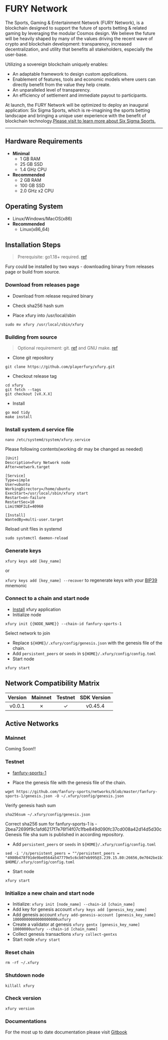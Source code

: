 # FURY Network

The Sports, Gaming & Entertainment Network (FURY Network), is a blockchain
designed to support the future of sports betting & related gaming by
leveraging the modular Cosmos design. We believe the future will be heavily shaped by many of the values driving the recent wave of crypto and blockchain development: transparency, increased decentralization, and utility that benefits all stakeholders, especially the user-base.

Utilizing a sovereign blockchain uniquely enables:

- An adaptable framework to design custom applications.
- Enablement of features, tools and economic models where users can directly benefit from the value they help create.
- An unparalleled level of transparency.
- An efficiency of settlement and immediate payout to participants.

At launch, the FURY Network will be optimized to deploy an inaugural application: Six Sigma Sports, which is re-imagining the sports betting landscape and bringing a unique user experience with the benefit of blockchain technology.[Please visit to learn more about Six Sigma Sports.](https://sixsigmasports.io/)

---

## Hardware Requirements

- **Minimal**
  - 1 GB RAM
  - 25 GB SSD
  - 1.4 GHz CPU
- **Recommended**
  - 2 GB RAM
  - 100 GB SSD
  - 2.0 GHz x2 CPU

## Operating System

- Linux/Windows/MacOS(x86)
- **Recommended**
  - Linux(x86_64)

## Installation Steps
>
>Prerequisite: go1.18+ required. [ref](https://golang.org/doc/install)

Fury could be installed by two ways - downloading binary from releases page or build from source.

### Download from releases page

- Download from release required binary

- Check sha256 hash sum

- Place xfury into /usr/local/sbin

```shell
sudo mv xfury /usr/local/sbin/xfury
```

### Building from source
>
>Optional requirement: git. [ref](https://github.com/git/git) and GNU make. [ref](https://www.gnu.org/software/make/manual/html_node/index.html)

- Clone git repository

```shell
git clone https://github.com/playerfury/xfury.git
```

- Checkout release tag

```shell
cd xfury
git fetch --tags
git checkout [vX.X.X]
```

- Install

```shell
go mod tidy
make install
```

### Install system.d service file

```shell
nano /etc/systemd/system/xfury.service
```

Please following contents(working dir may be changed as needed)

```systemd
[Unit]
Description=Fury Network node
After=network.target

[Service]
Type=simple
User=ubuntu
WorkingDirectory=/home/ubuntu
ExecStart=/usr/local/sbin/xfury start
Restart=on-failure
RestartSec=10
LimitNOFILE=40960

[Install]
WantedBy=multi-user.target
```

Reload unit files in systemd

```shell
sudo systemctl daemon-reload
```

### Generate keys

`xfury keys add [key_name]`

or

`xfury keys add [key_name] --recover` to regenerate keys with your [BIP39](https://github.com/bitcoin/bips/tree/master/bip-0039) mnemonic

### Connect to a chain and start node

- [Install](#installation-steps) xfury application
- Initialize node

```shell
xfury init {{NODE_NAME}} --chain-id fanfury-sports-1
```

Select network to join

- Replace `${HOME}/.xfury/config/genesis.json` with the genesis file of the chain.
- Add `persistent_peers` or `seeds` in `${HOME}/.xfury/config/config.toml`
- Start node

```shell
xfury start
```

## Network Compatibility Matrix

| Version | Mainnet | Testnet | SDK Version |
|:-------:|:-------:|:-------:|:-----------:|
|  v0.0.1 |    ✗    |    ✓    |   v0.45.4   |

## Active Networks

### Mainnet

Coming Soon!!

### Testnet

- [fanfury-sports-1](https://github.com/fanfury-sports/networks/fanfury-sports-1)

- Place the genesis file  with the genesis file of the chain.

```shell
wget https://github.com/fanfury-sports/networks/blob/master/fanfury-sports-1/genesis.json -O ~/.xfury/config/genesis.json
```

Verify genesis hash sum

```shell
sha256sum ~/.xfury/config/genesis.json
```

Correct sha256 sum for fanfury-sports-1 is - 2bea72699f9c1afd6217f7e76f14f07c1fbe849d090fc37cd008a42d14d5d30c
Genesis file sha sum is published in according repository.

- Add `persistent_peers` or `seeds` in `${HOME}/.xfury/config/config.toml`

```shell
sed -i '/s/persistent_peers = ""/persistent_peers = "4980b478f91de9be0564a547779e5c6cb07eb995@3.239.15.80:26656,0e7042be1b77707aaf0597bb804da90d3a606c08@3.88.40.53:26656/g' $HOME/.xfury/config/config.toml
```

- Start node

```shell
xfury start
```

### Initialize a new chain and start node

- Initialize: `xfury init [node_name] --chain-id [chain_name]`
- Add key for genesis account `xfury keys add [genesis_key_name]`
- Add genesis account `xfury add-genesis-account [genesis_key_name] 10000000000000000000uxfury`
- Create a validator at genesis `xfury gentx [genesis_key_name] 10000000uxfury --chain-id [chain_name]`
- Collect genesis transactions `xfury collect-gentxs`
- Start node `xfury start`

### Reset chain

```shell
rm -rf ~/.xfury
```

### Shutdown node

```shell
killall xfury
```

### Check version

```shell
xfury version
```

### Documentations

For the most up to date documentation please visit [Gitbook](https://six-sigma-sports.gitbook.io/documentation/)
